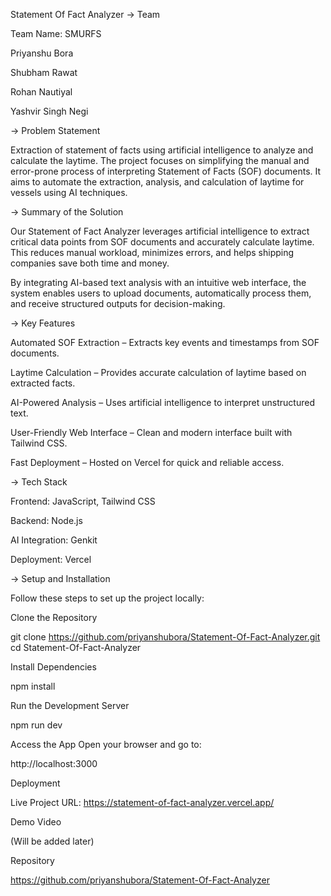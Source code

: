 Statement Of Fact Analyzer
-> Team

Team Name: SMURFS

Priyanshu Bora

Shubham Rawat

Rohan Nautiyal

Yashvir Singh Negi

-> Problem Statement

Extraction of statement of facts using artificial intelligence to analyze and calculate the laytime.
The project focuses on simplifying the manual and error-prone process of interpreting Statement of Facts (SOF) documents. It aims to automate the extraction, analysis, and calculation of laytime for vessels using AI techniques.

-> Summary of the Solution

Our Statement of Fact Analyzer leverages artificial intelligence to extract critical data points from SOF documents and accurately calculate laytime. This reduces manual workload, minimizes errors, and helps shipping companies save both time and money.

By integrating AI-based text analysis with an intuitive web interface, the system enables users to upload documents, automatically process them, and receive structured outputs for decision-making.

-> Key Features

 Automated SOF Extraction – Extracts key events and timestamps from SOF documents.

 Laytime Calculation – Provides accurate calculation of laytime based on extracted facts.

 AI-Powered Analysis – Uses artificial intelligence to interpret unstructured text.

 User-Friendly Web Interface – Clean and modern interface built with Tailwind CSS.

 Fast Deployment – Hosted on Vercel for quick and reliable access.

-> Tech Stack

Frontend: JavaScript, Tailwind CSS

Backend: Node.js

AI Integration: Genkit

Deployment: Vercel

-> Setup and Installation

Follow these steps to set up the project locally:

Clone the Repository

git clone https://github.com/priyanshubora/Statement-Of-Fact-Analyzer.git
cd Statement-Of-Fact-Analyzer


Install Dependencies

npm install


Run the Development Server

npm run dev


Access the App
Open your browser and go to:

http://localhost:3000

 Deployment

Live Project URL: https://statement-of-fact-analyzer.vercel.app/

 Demo Video

 (Will be added later)

 Repository

https://github.com/priyanshubora/Statement-Of-Fact-Analyzer
